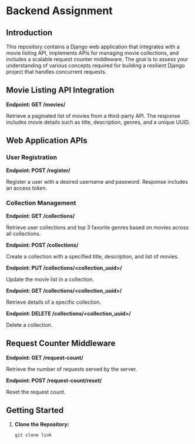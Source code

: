 # Backend Assignment

## Introduction

This repository contains a Django web application that integrates with a movie listing API, implements APIs for managing movie collections, and includes a scalable request counter middleware. The goal is to assess your understanding of various concepts required for building a resilient Django project that handles concurrent requests.

## Movie Listing API Integration

**Endpoint: GET /movies/**

Retrieve a paginated list of movies from a third-party API. The response includes movie details such as title, description, genres, and a unique UUID.

## Web Application APIs

### User Registration

**Endpoint: POST /register/**

Register a user with a desired username and password. Response includes an access token.

### Collection Management

**Endpoint: GET /collections/**

Retrieve user collections and top 3 favorite genres based on movies across all collections.

**Endpoint: POST /collections/**

Create a collection with a specified title, description, and list of movies.

**Endpoint: PUT /collections/<collection_uuid>/**

Update the movie list in a collection.

**Endpoint: GET /collections/<collection_uuid>/**

Retrieve details of a specific collection.

**Endpoint: DELETE /collections/<collection_uuid>/**

Delete a collection.

## Request Counter Middleware

**Endpoint: GET /request-count/**

Retrieve the number of requests served by the server.

**Endpoint: POST /request-count/reset/**

Reset the request count.

## Getting Started

1. **Clone the Repository:**

   ```bash
   git clone link
